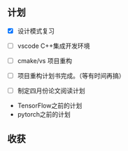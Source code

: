 ## 计划

- [x] 设计模式复习
- [ ] vscode C++集成开发环境
- [ ] cmake/vs 项目重构
- [ ] 项目重构计划书完成。（等有时间再搞）
- [ ] 制定四月份论文阅读计划


- TensorFlow之前的计划
- pytorch之前的计划



## 收获

